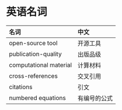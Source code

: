 # 英语名词

| 名词                   | 中文         |
| :--------------------- | :----------- |
| open-source tool       | 开源工具     |
| publication-quality    | 出版品级     |
| computational material | 计算材料     |
| cross-references       | 交叉引用     |
| citations              | 引文         |
| numbered equations     | 有编号的公式 |
